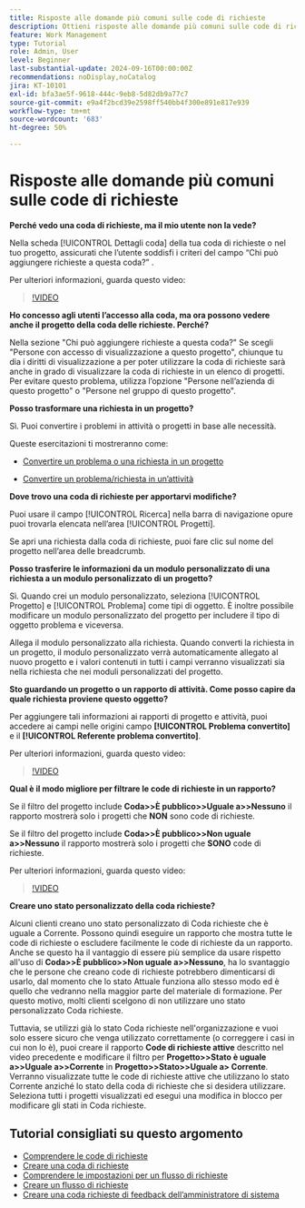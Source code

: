 ```yaml
---
title: Risposte alle domande più comuni sulle code di richieste
description: Ottieni risposte alle domande più comuni sulle code di richieste in [!DNL  Workfront].
feature: Work Management
type: Tutorial
role: Admin, User
level: Beginner
last-substantial-update: 2024-09-16T00:00:00Z
recommendations: noDisplay,noCatalog
jira: KT-10101
exl-id: bfa3ae5f-9618-444c-9eb8-5d82db9a77c7
source-git-commit: e9a4f2bcd39e2598ff540bb4f300e891e817e939
workflow-type: tm+mt
source-wordcount: '683'
ht-degree: 50%

---
```


# Risposte alle domande più comuni sulle code di richieste

**Perché vedo una coda di richieste, ma il mio utente non la vede?**

Nella scheda [!UICONTROL Dettagli coda] della tua coda di richieste o nel tuo progetto, assicurati che l’utente soddisfi i criteri del campo “Chi può aggiungere richieste a questa coda?” .

Per ulteriori informazioni, guarda questo video:

>[!VIDEO](https://video.tv.adobe.com/v/3434156/?quality=12&learn=on)

**Ho concesso agli utenti l’accesso alla coda, ma ora possono vedere anche il progetto della coda delle richieste. Perché?**

Nella sezione &quot;Chi può aggiungere richieste a questa coda?&quot; Se scegli &quot;Persone con accesso di visualizzazione a questo progetto&quot;, chiunque tu dia i diritti di visualizzazione a per poter utilizzare la coda di richieste sarà anche in grado di visualizzare la coda di richieste in un elenco di progetti. Per evitare questo problema, utilizza l’opzione &quot;Persone nell’azienda di questo progetto&quot; o &quot;Persone nel gruppo di questo progetto&quot;.

**Posso trasformare una richiesta in un progetto?**

Sì. Puoi convertire i problemi in attività o progetti in base alle necessità.

Queste esercitazioni ti mostreranno come:

* [Convertire un problema o una richiesta in un progetto](/help/manage-work/issues-requests/create-a-project-from-a-request.md)

* [Convertire un problema/richiesta in un’attività](/help/manage-work/issues-requests/convert-issues-to-other-work-items.md)

**Dove trovo una coda di richieste per apportarvi modifiche?**

Puoi usare il campo [!UICONTROL Ricerca] nella barra di navigazione opure puoi trovarla elencata nell’area [!UICONTROL Progetti].

Se apri una richiesta dalla coda di richieste, puoi fare clic sul nome del progetto nell’area delle breadcrumb.

**Posso trasferire le informazioni da un modulo personalizzato di una richiesta a un modulo personalizzato di un progetto?**

Sì. Quando crei un modulo personalizzato, seleziona [!UICONTROL Progetto] e [!UICONTROL Problema] come tipi di oggetto. È inoltre possibile modificare un modulo personalizzato del progetto per includere il tipo di oggetto problema e viceversa.

Allega il modulo personalizzato alla richiesta. Quando converti la richiesta in un progetto, il modulo personalizzato verrà automaticamente allegato al nuovo progetto e i valori contenuti in tutti i campi verranno visualizzati sia nella richiesta che nei moduli personalizzati del progetto.

**Sto guardando un progetto o un rapporto di attività. Come posso capire da quale richiesta proviene questo oggetto?**

Per aggiungere tali informazioni ai rapporti di progetto e attività, puoi accedere ai campi nelle origini campo **[!UICONTROL Problema convertito]** e il **[!UICONTROL Referente problema convertito]**.

Per ulteriori informazioni, guarda questo video:

>[!VIDEO](https://video.tv.adobe.com/v/3434176/?quality=12&learn=on)


**Qual è il modo migliore per filtrare le code di richieste in un rapporto?**

Se il filtro del progetto include **Coda>>È pubblico>>Uguale a>>Nessuno** il rapporto mostrerà solo i progetti che **NON** sono code di richieste.

Se il filtro del progetto include **Coda>>È pubblico>>Non uguale a>>Nessuno** il rapporto mostrerà solo i progetti che **SONO** code di richieste.

Per ulteriori informazioni, guarda questo video:

>[!VIDEO](https://video.tv.adobe.com/v/3434329/?quality=12&learn=on)

**Creare uno stato personalizzato della coda richieste?**

Alcuni clienti creano uno stato personalizzato di Coda richieste che è uguale a Corrente. Possono quindi eseguire un rapporto che mostra tutte le code di richieste o escludere facilmente le code di richieste da un rapporto. Anche se questo ha il vantaggio di essere più semplice da usare rispetto all&#39;uso di **Coda>>È pubblico>>Non uguale a>>Nessuno**, ha lo svantaggio che le persone che creano code di richieste potrebbero dimenticarsi di usarlo, dal momento che lo stato Attuale funziona allo stesso modo ed è quello che vedranno nella maggior parte del materiale di formazione. Per questo motivo, molti clienti scelgono di non utilizzare uno stato personalizzato Coda richieste.

Tuttavia, se utilizzi già lo stato Coda richieste nell&#39;organizzazione e vuoi solo essere sicuro che venga utilizzato correttamente (o correggere i casi in cui non lo è), puoi creare il rapporto **Code di richieste attive** descritto nel video precedente e modificare il filtro per **Progetto>>Stato è uguale a>>Uguale a>>Corrente** in **Progetto>>Stato>>Uguale a> Corrente**. Verranno visualizzate tutte le code di richieste attive che utilizzano lo stato Corrente anziché lo stato della coda di richieste che si desidera utilizzare. Seleziona tutti i progetti visualizzati ed esegui una modifica in blocco per modificare gli stati in Coda richieste.

## Tutorial consigliati su questo argomento

* [Comprendere le code di richieste](/help/manage-work/request-queues/understand-request-queues.md)
* [Creare una coda di richieste](/help/manage-work/request-queues/create-a-request-queue.md)
* [Comprendere le impostazioni per un flusso di richieste](/help/manage-work/request-queues/understand-settings-for-a-flow-request.md)
* [Creare un flusso di richieste](/help/manage-work/request-queues/create-a-request-flow.md)
* [Creare una coda richieste di feedback dell’amministratore di sistema](/help/manage-work/request-queues/create-a-system-admin-feedback-request-queue.md)
